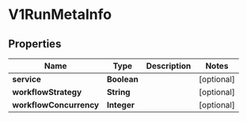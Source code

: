 
# V1RunMetaInfo

## Properties
Name | Type | Description | Notes
------------ | ------------- | ------------- | -------------
**service** | **Boolean** |  |  [optional]
**workflowStrategy** | **String** |  |  [optional]
**workflowConcurrency** | **Integer** |  |  [optional]



